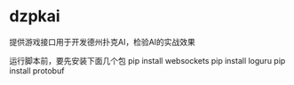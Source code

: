 # dzpkai
提供游戏接口用于开发德州扑克AI，检验AI的实战效果


运行脚本前，要先安装下面几个包
pip install websockets
pip install loguru
pip install protobuf